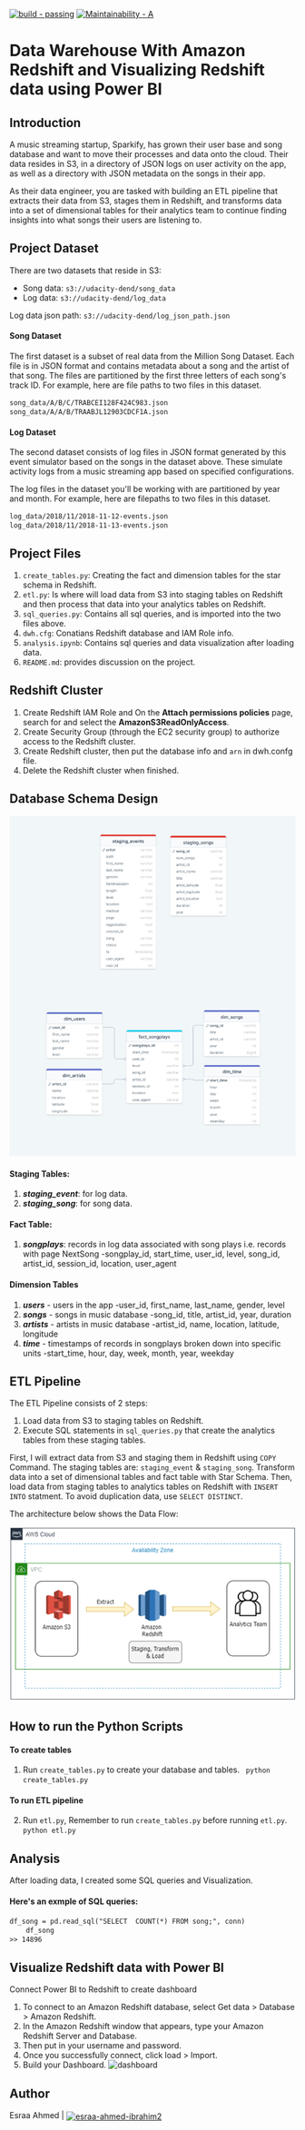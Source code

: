 [![build - passing](https://img.shields.io/badge/build-passing-2ea44f)](https://)
[![Maintainability - A](https://img.shields.io/badge/Maintainability-A-2ea44f)](https://)

# Data Warehouse With Amazon Redshift and Visualizing Redshift data using Power BI

## Introduction
A music streaming startup, Sparkify, has grown their user base and song database and want to move their processes and data onto the cloud. Their data resides in S3, in a directory of JSON logs on user activity on the app, as well as a directory with JSON metadata on the songs in their app.

As their data engineer, you are tasked with building an ETL pipeline that extracts their data from S3, stages them in Redshift, and transforms data into a set of dimensional tables for their analytics team to continue finding insights into what songs their users are listening to.

## Project Dataset
There are two datasets that reside in S3:

- Song data: `s3://udacity-dend/song_data`
- Log data: `s3://udacity-dend/log_data`

Log data json path: `s3://udacity-dend/log_json_path.json`

#### Song Dataset
The first dataset is a subset of real data from the Million Song Dataset. Each file is in JSON format and contains metadata about a song and the artist of that song. The files are partitioned by the first three letters of each song's track ID. For example, here are file paths to two files in this dataset.
```
song_data/A/B/C/TRABCEI128F424C983.json
song_data/A/A/B/TRAABJL12903CDCF1A.json
```
#### Log Dataset
The second dataset consists of log files in JSON format generated by this event simulator based on the songs in the dataset above. These simulate activity logs from a music streaming app based on specified configurations.

The log files in the dataset you'll be working with are partitioned by year and month. For example, here are filepaths to two files in this dataset.
```
log_data/2018/11/2018-11-12-events.json
log_data/2018/11/2018-11-13-events.json
```

## Project Files

1. `create_tables.py`: Creating the fact and dimension tables for the star schema in Redshift.
2. `etl.py`: Is where will load data from S3 into staging tables on Redshift and then process that data into your analytics tables on Redshift.
3. `sql_queries.py`: Contains all sql queries, and is imported into the two files above.
4. `dwh.cfg`: Conatians Redshift database and IAM Role info.
5. `analysis.ipynb`: Contains sql queries and data visualization after loading data. 
6. `README.md`: provides discussion on the project.

## Redshift Cluster
1. Create Redshift IAM Role and On the **Attach permissions policies** page, search for and select the **AmazonS3ReadOnlyAccess**.
2. Create Security Group (through the EC2 security group) to authorize access to the Redshift cluster.
3. Create Redshift cluster, then put the database info and `arn` in dwh.confg file.
4. Delete the Redshift cluster when finished.

## Database Schema Design

![Schema](Images/schema.png)

#### Staging Tables:
1. ***staging_event***: for log data.
2. ***staging_song***: for song data.

#### Fact Table:
1. ***songplays***: records in log data associated with song plays i.e. records with page NextSong
        -songplay_id, start_time, user_id, level, song_id, artist_id, session_id, location, user_agent
        
#### Dimension Tables
1. ***users*** - users in the app
        -user_id, first_name, last_name, gender, level
2. ***songs*** - songs in music database
        -song_id, title, artist_id, year, duration
3. ***artists*** - artists in music database
        -artist_id, name, location, latitude, longitude
4. ***time*** - timestamps of records in songplays broken down into specific units
        -start_time, hour, day, week, month, year, weekday

## ETL Pipeline

The ETL Pipeline consists of 2 steps:
1. Load data from S3 to staging tables on Redshift.
2. Execute SQL statements in `sql_queries.py` that create the analytics tables from these staging tables.

First, I will extract data from S3 and staging them in Redshift using `COPY` Command. The staging tables are: `staging_event` & `staging_song`.
Transform data into a set of dimensional tables and fact table with Star Schema. Then, load data from staging tables to analytics tables on Redshift with `INSERT INTO` statment.
To avoid duplication data, use `SELECT DISTINCT`.

The architecture below shows the Data Flow:

![Etl](Images/pipe.png)

## How to run the Python Scripts

#### To create tables
1. Run `create_tables.py` to create your database and tables.
  ``` python create_tables.py```
  
#### To run ETL pipeline
2. Run `etl.py`, Remember to run `create_tables.py` before running `etl.py`.
  ``` python etl.py```

## Analysis
After loading data, I created some SQL queries and Visualization.

#### Here's an exmple of SQL queries:
 ```
 df_song = pd.read_sql("SELECT  COUNT(*) FROM song;", conn)
     df_song
 >> 14896
 ```
## Visualize Redshift data with Power BI
Connect Power BI to Redshift to create dashboard
1. To connect to an Amazon Redshift database, select Get data > Database > Amazon Redshift.
2. In the Amazon Redshift window that appears, type your Amazon Redshift Server and Database.
3. Then put in your username and password.
4. Once you successfully connect, click load > Import.
5. Build your Dashboard.
![dashboard](Images/dashboard.png)


## Author
Esraa Ahmed | <a href="https://linkedin.com/in/esraa-ahmed-ibrahim2" target="blank"><img align="center" src="https://raw.githubusercontent.com/rahuldkjain/github-profile-readme-generator/master/src/images/icons/Social/linked-in-alt.svg" alt="esraa-ahmed-ibrahim2" height="15" width="15" /></a>
